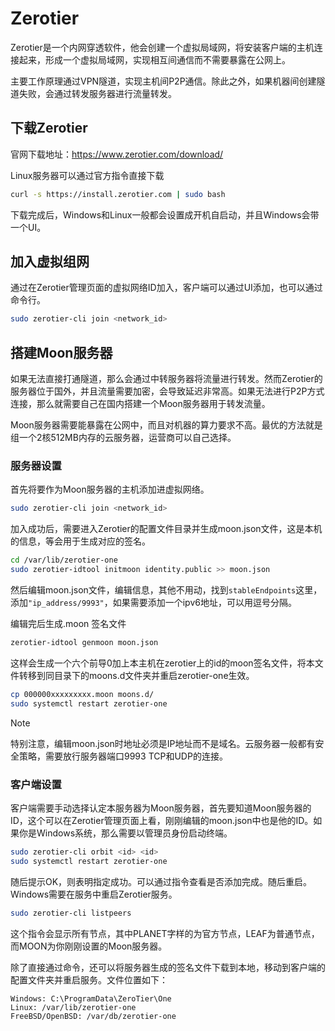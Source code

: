 # Zerotier

Zerotier是一个内网穿透软件，他会创建一个虚拟局域网，将安装客户端的主机连接起来，形成一个虚拟局域网，实现相互间通信而不需要暴露在公网上。

主要工作原理通过VPN隧道，实现主机间P2P通信。除此之外，如果机器间创建隧道失败，会通过转发服务器进行流量转发。

## 下载Zerotier

官网下载地址：https://www.zerotier.com/download/

Linux服务器可以通过官方指令直接下载

```bash
curl -s https://install.zerotier.com | sudo bash
```

下载完成后，Windows和Linux一般都会设置成开机自启动，并且Windows会带一个UI。

## 加入虚拟组网

通过在Zerotier管理页面的虚拟网络ID加入，客户端可以通过UI添加，也可以通过命令行。

```bash
sudo zerotier-cli join <network_id>
```

## 搭建Moon服务器

如果无法直接打通隧道，那么会通过中转服务器将流量进行转发。然而Zerotier的服务器位于国外，并且流量需要加密，会导致延迟非常高。如果无法进行P2P方式连接，那么就需要自己在国内搭建一个Moon服务器用于转发流量。

Moon服务器需要能暴露在公网中，而且对机器的算力要求不高。最优的方法就是组一个2核512MB内存的云服务器，运营商可以自己选择。

### 服务器设置

首先将要作为Moon服务器的主机添加进虚拟网络。

```bash
sudo zerotier-cli join <network_id>
```

加入成功后，需要进入Zerotier的配置文件目录并生成moon.json文件，这是本机的信息，等会用于生成对应的签名。

```bash
cd /var/lib/zerotier-one
sudo zerotier-idtool initmoon identity.public >> moon.json
```

然后编辑moon.json文件，编辑信息，其他不用动，找到`stableEndpoints`这里，添加`"ip_address/9993"`，如果需要添加一个ipv6地址，可以用逗号分隔。

编辑完后生成.moon 签名文件

```bash
zerotier-idtool genmoon moon.json
```

这样会生成一个六个前导0加上本主机在zerotier上的id的moon签名文件，将本文件转移到同目录下的moons.d文件夹并重启zerotier-one生效。

```bash
cp 000000xxxxxxxxx.moon moons.d/
sudo systemctl restart zerotier-one
```

> [!NOTE]
> 
> 特别注意，编辑moon.json时地址必须是IP地址而不是域名。云服务器一般都有安全策略，需要放行服务器端口9993 TCP和UDP的连接。

### 客户端设置

客户端需要手动选择认定本服务器为Moon服务器，首先要知道Moon服务器的ID，这个可以在Zerotier管理页面上看，刚刚编辑的moon.json中也是他的ID。如果你是Windows系统，那么需要以管理员身份启动终端。

```bash
sudo zerotier-cli orbit <id> <id>
sudo systemctl restart zerotier-one
```

随后提示OK，则表明指定成功。可以通过指令查看是否添加完成。随后重启。Windows需要在服务中重启Zerotier服务。

```bash
sudo zerotier-cli listpeers
```

这个指令会显示所有节点，其中PLANET字样的为官方节点，LEAF为普通节点，而MOON为你刚刚设置的Moon服务器。

除了直接通过命令，还可以将服务器生成的签名文件下载到本地，移动到客户端的配置文件夹并重启服务。文件位置如下：

```
Windows: C:\ProgramData\ZeroTier\One
Linux: /var/lib/zerotier-one
FreeBSD/OpenBSD: /var/db/zerotier-one
```
